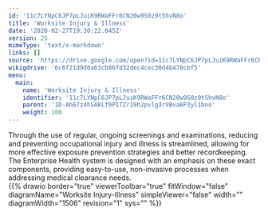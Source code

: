 ```yaml
---
id: '11c7LYNpC6JP7pLJuiK9RWaFFr6CN20w9S0z9t5hvN8o'
title: 'Worksite Injury & Illness'
date: '2020-02-27T19:30:22.045Z'
version: 25
mimeType: 'text/x-markdown'
links: []
source: 'https://drive.google.com/open?id=11c7LYNpC6JP7pLJuiK9RWaFFr6CN20w9S0z9t5hvN8o'
wikigdrive: '6c6f21d9d0a63cb86fd32dec4cec30d4b470cbf5'
menu:
  main:
    name: 'Worksite Injury & Illness'
    identifier: '11c7LYNpC6JP7pLJuiK9RWaFFr6CN20w9S0z9t5hvN8o'
    parent: '1D-Ah67z4hSAKLf0PITZr19h2pvlg3rVBva6P3yl1bno'
    weight: 100
---
```





Through the use of regular, ongoing screenings and examinations, reducing and preventing occupational injury and illness is streamlined, allowing for more effective exposure prevention strategies and better recordkeeping. The Enterprise Health system is designed with an emphasis on these exact components, providing easy-to-use, non-invasive processes when addressing medical clearance needs.  
{{% drawio border="true" viewerToolbar="true" fitWindow="false" diagramName="Worksite Injury-Illness" simpleViewer="false" width="" diagramWidth="1506" revision="1" sys="" %}}







